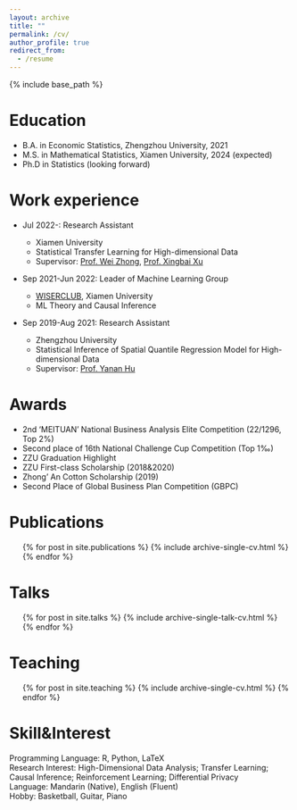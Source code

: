 ```yaml
---
layout: archive
title: ""
permalink: /cv/
author_profile: true
redirect_from:
  - /resume
---
```


{% include base_path %}

Education
======
* B.A. in Economic Statistics, Zhengzhou University, 2021
* M.S. in Mathematical Statistics, Xiamen University, 2024 (expected)
* Ph.D in Statistics (looking forward)

Work experience
======
* Jul 2022-: Research Assistant
  * Xiamen University
  * Statistical Transfer Learning for High-dimensional Data
  * Supervisor: [Prof. Wei Zhong](https://scholar.google.com/citations?hl=zh-EN&user=TZE0kMAAAAAJ), [Prof. Xingbai Xu](https://se.xmu.edu.cn/english/info/1192/4406.htm)
 
* Sep 2021-Jun 2022: Leader of Machine Learning Group
  * [WISERCLUB](https://github.com/wise-r), Xiamen University
  * ML Theory and Causal Inference

* Sep 2019-Aug 2021: Research Assistant
  * Zhengzhou University
  * Statistical Inference of Spatial Quantile Regression Model for High-dimensional Data
  * Supervisor: [Prof. Yanan Hu](https://kns.cnki.net/kcms2/author/detail?v=Mw9W0jY1lXCXzQQI6GKPakOnfloXNmcBGXF9_PbfFg4FjR9ZYt_gZRV-T6hRM39HdBCzXADwtJScripvfurNE9azQTyqdYcmdBq9J-LXOs-Ytf3kTZopiCIv64xDlGP4&uniplatform=NZKPT&language=CHS)
  
Awards
======
* 2nd ‘MEITUAN’ National Business Analysis Elite Competition (22/1296, Top 2%)
* Second place of 16th National Challenge Cup Competition (Top 1‰)
* ZZU Graduation Highlight
* ZZU First-class Scholarship (2018&2020)
* Zhong’ An Cotton Scholarship (2019)
* Second Place of Global Business Plan Competition (GBPC)

Publications
======
  <ul>{% for post in site.publications %}
    {% include archive-single-cv.html %}
  {% endfor %}</ul>
  
Talks
======
  <ul>{% for post in site.talks %}
    {% include archive-single-talk-cv.html %}
  {% endfor %}</ul>
  
Teaching
======
  <ul>{% for post in site.teaching %}
    {% include archive-single-cv.html %}
  {% endfor %}</ul>

Skill&Interest
======
Programming Language: R, Python, LaTeX<br />
Research Interest: High-Dimensional Data Analysis; Transfer Learning; Causal Inference; Reinforcement Learning; Differential Privacy<br />
Language: Mandarin (Native), English (Fluent)<br />
Hobby: Basketball, Guitar, Piano
